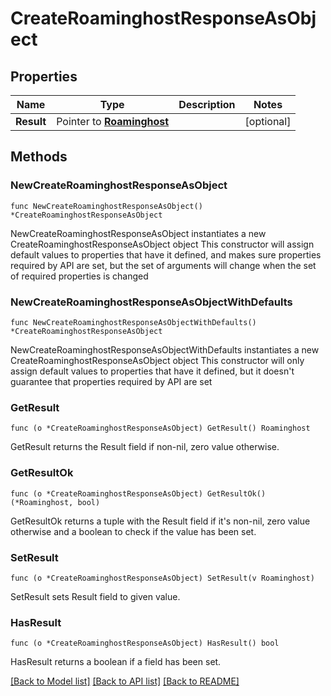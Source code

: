 # CreateRoaminghostResponseAsObject

## Properties

Name | Type | Description | Notes
------------ | ------------- | ------------- | -------------
**Result** | Pointer to [**Roaminghost**](Roaminghost.md) |  | [optional] 

## Methods

### NewCreateRoaminghostResponseAsObject

`func NewCreateRoaminghostResponseAsObject() *CreateRoaminghostResponseAsObject`

NewCreateRoaminghostResponseAsObject instantiates a new CreateRoaminghostResponseAsObject object
This constructor will assign default values to properties that have it defined,
and makes sure properties required by API are set, but the set of arguments
will change when the set of required properties is changed

### NewCreateRoaminghostResponseAsObjectWithDefaults

`func NewCreateRoaminghostResponseAsObjectWithDefaults() *CreateRoaminghostResponseAsObject`

NewCreateRoaminghostResponseAsObjectWithDefaults instantiates a new CreateRoaminghostResponseAsObject object
This constructor will only assign default values to properties that have it defined,
but it doesn't guarantee that properties required by API are set

### GetResult

`func (o *CreateRoaminghostResponseAsObject) GetResult() Roaminghost`

GetResult returns the Result field if non-nil, zero value otherwise.

### GetResultOk

`func (o *CreateRoaminghostResponseAsObject) GetResultOk() (*Roaminghost, bool)`

GetResultOk returns a tuple with the Result field if it's non-nil, zero value otherwise
and a boolean to check if the value has been set.

### SetResult

`func (o *CreateRoaminghostResponseAsObject) SetResult(v Roaminghost)`

SetResult sets Result field to given value.

### HasResult

`func (o *CreateRoaminghostResponseAsObject) HasResult() bool`

HasResult returns a boolean if a field has been set.


[[Back to Model list]](../README.md#documentation-for-models) [[Back to API list]](../README.md#documentation-for-api-endpoints) [[Back to README]](../README.md)


